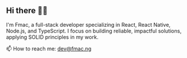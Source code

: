## Hi there 👋🏾

I'm Fmac, a full-stack developer specializing in React, React Native, Node.js, and TypeScript. I focus on building reliable, impactful solutions, applying SOLID principles in my work.

📫 How to reach me: dev@fmac.ng 
<!--
**Fmacmak/fmacmak** is a ✨ _special_ ✨ repository because its `README.md` (this file) appears on your GitHub profile.

Here are some ideas to get you started:

- 🔭 I’m currently working on ...
- 🌱 I’m currently learning ...
- 👯 I’m looking to collaborate on ...
- 🤔 I’m looking for help with ...
- 💬 Ask me about ...
- 📫 How to reach me: ...
- 😄 Pronouns: ...
- ⚡ Fun fact: ...
-->
